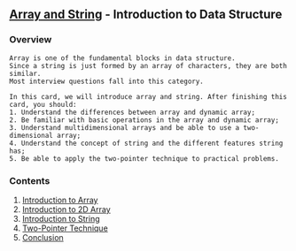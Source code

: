 [Array and String](https://leetcode.com/explore/learn/card/array-and-string/) - Introduction to Data Structure
---
### Overview
```
Array is one of the fundamental blocks in data structure.
Since a string is just formed by an array of characters, they are both similar. 
Most interview questions fall into this category.

In this card, we will introduce array and string. After finishing this card, you should:
1. Understand the differences between array and dynamic array;
2. Be familiar with basic operations in the array and dynamic array;
3. Understand multidimensional arrays and be able to use a two-dimensional array;
4. Understand the concept of string and the different features string has;
5. Be able to apply the two-pointer technique to practical problems.
```


### Contents
1. [Introduction to Array]()
2. [Introduction to 2D Array]()
3. [Introduction to String]()
4. [Two-Pointer Technique]()
5. [Conclusion]()
